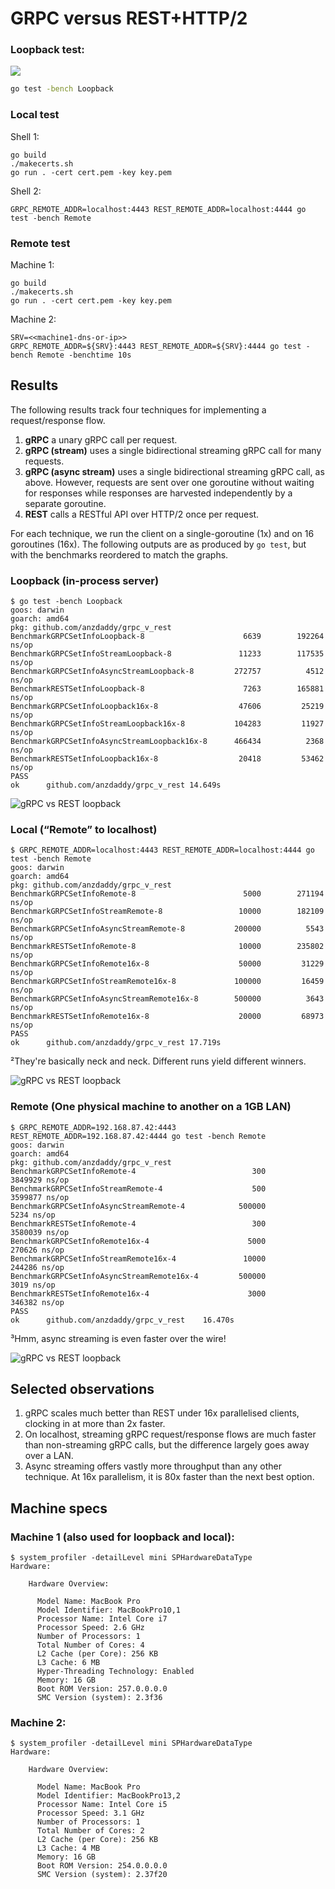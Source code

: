 # GRPC versus REST+HTTP/2

### Loopback test:

![](https://github.com/anzdaddy/grpc_v_rest/workflows/Go/badge.svg)

```bash
go test -bench Loopback
```

### Local test

Shell 1:

```
go build
./makecerts.sh
go run . -cert cert.pem -key key.pem
```

Shell 2:

```
GRPC_REMOTE_ADDR=localhost:4443 REST_REMOTE_ADDR=localhost:4444 go test -bench Remote
```

### Remote test

Machine 1:

```
go build
./makecerts.sh
go run . -cert cert.pem -key key.pem
```

Machine 2:

```
SRV=<<machine1-dns-or-ip>>
GRPC_REMOTE_ADDR=${SRV}:4443 REST_REMOTE_ADDR=${SRV}:4444 go test -bench Remote -benchtime 10s
```

## Results

The following results track four techniques for implementing a request/response flow.

1. **gRPC** a unary gRPC call per request.
2. **gRPC (stream)** uses a single bidirectional streaming gRPC call for many requests.
3. **gRPC (async stream)** uses a single bidirectional streaming gRPC call, as above. However, requests are sent over one goroutine without waiting for responses while responses are harvested independently by a separate goroutine.
4. **REST** calls a RESTful API over HTTP/2 once per request.

For each technique, we run the client on a single-goroutine (1x) and on 16
goroutines (16x). The following outputs are as produced by `go test`, but with the benchmarks reordered to match the graphs.

### Loopback (in-process server)

```
$ go test -bench Loopback
goos: darwin
goarch: amd64
pkg: github.com/anzdaddy/grpc_v_rest
BenchmarkGRPCSetInfoLoopback-8                 	    6639	    192264 ns/op
BenchmarkGRPCSetInfoStreamLoopback-8           	   11233	    117535 ns/op
BenchmarkGRPCSetInfoAsyncStreamLoopback-8      	  272757	      4512 ns/op
BenchmarkRESTSetInfoLoopback-8                 	    7263	    165881 ns/op
BenchmarkGRPCSetInfoLoopback16x-8              	   47606	     25219 ns/op
BenchmarkGRPCSetInfoStreamLoopback16x-8        	  104283	     11927 ns/op
BenchmarkGRPCSetInfoAsyncStreamLoopback16x-8   	  466434	      2368 ns/op
BenchmarkRESTSetInfoLoopback16x-8              	   20418	     53462 ns/op
PASS
ok  	github.com/anzdaddy/grpc_v_rest	14.649s
```

![](https://chart.googleapis.com/chart?cht=bvg&chs=500x300&chdl=gRPC|gRPC+(stream)|gRPC+(async+stream)|REST&chd=t:192.264,25.219|117.535,11.927|4.512,2.368|165.881,53.462&chds=a&chxt=x,y&chxl=0:|1x|16x&chco=A03333,C09999,FF6600,4D89F9&chxs=1N**+µs&chma=10,10,10,10&chbh=30,5,20 "gRPC vs REST loopback")

### Local (“Remote” to localhost)

```
$ GRPC_REMOTE_ADDR=localhost:4443 REST_REMOTE_ADDR=localhost:4444 go test -bench Remote
goos: darwin
goarch: amd64
pkg: github.com/anzdaddy/grpc_v_rest
BenchmarkGRPCSetInfoRemote-8                 	    5000	    271194 ns/op
BenchmarkGRPCSetInfoStreamRemote-8           	   10000	    182109 ns/op
BenchmarkGRPCSetInfoAsyncStreamRemote-8      	  200000	      5543 ns/op
BenchmarkRESTSetInfoRemote-8                 	   10000	    235802 ns/op
BenchmarkGRPCSetInfoRemote16x-8              	   50000	     31229 ns/op
BenchmarkGRPCSetInfoStreamRemote16x-8        	  100000	     16459 ns/op
BenchmarkGRPCSetInfoAsyncStreamRemote16x-8   	  500000	      3643 ns/op
BenchmarkRESTSetInfoRemote16x-8              	   20000	     68973 ns/op
PASS
ok  	github.com/anzdaddy/grpc_v_rest	17.719s
```

²They're basically neck and neck. Different runs yield different winners.

![](https://chart.googleapis.com/chart?cht=bvg&chs=500x300&chdl=gRPC|gRPC+(stream)|gRPC+(async+stream)|REST&chd=t:271.194,31.229|182.109,16.459|5.543,3.643|235.802,68.973&chds=a&chxt=x,y&chxl=0:|1x|16x&chco=A03333,C09999,FF6600,4D89F9&chxs=1N**+µs&chma=10,10,10,10&chbh=30,5,20 "gRPC vs REST loopback")

### Remote (One physical machine to another on a 1GB LAN)

```
$ GRPC_REMOTE_ADDR=192.168.87.42:4443 REST_REMOTE_ADDR=192.168.87.42:4444 go test -bench Remote
goos: darwin
goarch: amd64
pkg: github.com/anzdaddy/grpc_v_rest
BenchmarkGRPCSetInfoRemote-4                          300       3849929 ns/op
BenchmarkGRPCSetInfoStreamRemote-4                    500       3599877 ns/op
BenchmarkGRPCSetInfoAsyncStreamRemote-4            500000          5234 ns/op
BenchmarkRESTSetInfoRemote-4                          300       3580039 ns/op
BenchmarkGRPCSetInfoRemote16x-4                      5000        270626 ns/op
BenchmarkGRPCSetInfoStreamRemote16x-4               10000        244286 ns/op
BenchmarkGRPCSetInfoAsyncStreamRemote16x-4         500000          3019 ns/op
BenchmarkRESTSetInfoRemote16x-4                      3000        346382 ns/op
PASS
ok      github.com/anzdaddy/grpc_v_rest    16.470s
```

³Hmm, async streaming is even faster over the wire!

![](https://chart.googleapis.com/chart?cht=bvg&chs=500x300&chdl=gRPC|gRPC+(stream)|gRPC+(async+stream)|REST&chd=t:3.849929,.270626|3.599877,.244286|.005234,.003019|3.580039,.346382&chds=a&chxt=x,y&chxl=0:|1x|16x&chco=A03333,C09999,FF6600,4D89F9&chma=10,10,10,10&chbh=30,5,20&chxs=1N**+ms "gRPC vs REST loopback")

## Selected observations

1. gRPC scales much better than REST under 16x parallelised clients, clocking in at more than 2x faster.
2. On localhost, streaming gRPC request/response flows are much faster than non-streaming gRPC calls, but the difference largely goes away over a LAN.
3. Async streaming offers vastly more throughput than any other technique. At 16x parallelism, it is 80x faster than the next best option.

## Machine specs

### Machine 1 (also used for loopback and local):

```
$ system_profiler -detailLevel mini SPHardwareDataType
Hardware:

    Hardware Overview:

      Model Name: MacBook Pro
      Model Identifier: MacBookPro10,1
      Processor Name: Intel Core i7
      Processor Speed: 2.6 GHz
      Number of Processors: 1
      Total Number of Cores: 4
      L2 Cache (per Core): 256 KB
      L3 Cache: 6 MB
      Hyper-Threading Technology: Enabled
      Memory: 16 GB
      Boot ROM Version: 257.0.0.0.0
      SMC Version (system): 2.3f36
```

### Machine 2:

```
$ system_profiler -detailLevel mini SPHardwareDataType
Hardware:

    Hardware Overview:

      Model Name: MacBook Pro
      Model Identifier: MacBookPro13,2
      Processor Name: Intel Core i5
      Processor Speed: 3.1 GHz
      Number of Processors: 1
      Total Number of Cores: 2
      L2 Cache (per Core): 256 KB
      L3 Cache: 4 MB
      Memory: 16 GB
      Boot ROM Version: 254.0.0.0.0
      SMC Version (system): 2.37f20
```

